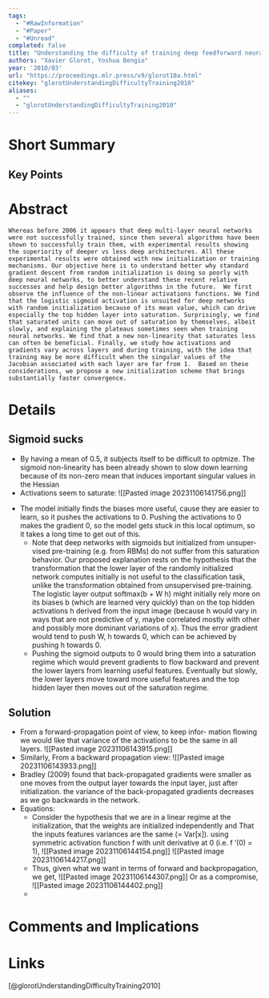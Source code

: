 ```yaml
---
tags:
  - "#RawInformation"
  - "#Paper"
  - "#Unread"
completed: false
title: "Understanding the difficulty of training deep feedforward neural networks"
authors: "Xavier Glorot, Yoshua Bengio"
year: '2010/03'
url: "https://proceedings.mlr.press/v9/glorot10a.html"
citekey: "glorotUnderstandingDifficultyTraining2010"
aliases:
  - ""
  - "glorotUnderstandingDifficultyTraining2010"
---
```


# Short Summary

## Key Points

# Abstract
```
Whereas before 2006 it appears that deep multi-layer neural networks were not successfully trained, since then several algorithms have been shown to successfully train them, with experimental results showing the superiority of deeper vs less deep architectures. All these experimental results were obtained with new initialization or training mechanisms. Our objective here is to understand better why standard gradient descent from random initialization is doing so poorly with deep neural networks, to better understand these recent relative successes and help design better algorithms in the future.  We first observe the influence of the non-linear activations functions. We find that the logistic sigmoid activation is unsuited for deep networks with random initialization because of its mean value, which can drive especially the top hidden layer into saturation. Surprisingly, we find that saturated units can move out of saturation by themselves, albeit slowly, and explaining the plateaus sometimes seen when training neural networks. We find that a new non-linearity that saturates less can often be beneficial. Finally, we study how activations and gradients vary across layers and during training, with the idea that training may be more difficult when the singular values of the Jacobian associated with each layer are far from 1.  Based on these considerations, we propose a new initialization scheme that brings substantially faster convergence.
```
# Details
## Sigmoid sucks
* By having a mean of 0.5, it subjects itself to be difficult to optmize. The sigmoid non-linearity has been already shown to slow down learning because of its non-zero mean that induces important singular values in the Hessian
* Activations seem to saturate:
  ![[Pasted image 20231106141756.png]]
- The model initially finds the biases more useful, cause they are easier to learn, so it pushes the activations to 0. Pushing the activations to 0 makes the gradient 0, so the model gets stuck in this local optimum, so it takes a long time to get out of this.
	- Note that deep networks with sigmoids but initialized from unsuper-vised pre-training (e.g. from RBMs) do not suffer from this saturation behavior. Our proposed explanation rests on the hypothesis that the transformation that the lower layer of the randomly initialized network computes initially is not useful to the classification task, unlike the transformation obtained from unsupervised pre-training. The logistic layer output softmax(b + W h) might initially rely more on its biases b (which are learned very quickly) than on the top hidden activations h derived from the input image (because h would vary in ways that are not predictive of y, maybe correlated mostly with other and possibly more dominant variations of x). Thus the error gradient would tend to push W, h towards 0, which can be achieved by pushing h towards 0.
	- Pushing the sigmoid outputs to 0 would bring them into a saturation regime which would prevent gradients to flow backward and prevent the lower layers from learning useful features. Eventually but slowly, the lower layers move toward more useful features and the top hidden layer then moves out of the saturation regime.
## Solution
- From a forward-propagation point of view, to keep infor- mation flowing we would like that variance of the activations to be the same in all layers.
  ![[Pasted image 20231106143915.png]]
- Similarly, From a backward propagation view:
![[Pasted image 20231106143933.png]]
- Bradley (2009) found that back-propagated gradients were smaller as one moves from the output layer towards the input layer, just after initialization. the variance of the back-propagated gradients decreases as we go backwards in the network.
- Equations: 
	- Consider the hypothesis that we are in a linear regime at the initialization, that the weights are initialized independently and That the inputs features variances are the same (= Var\[x\]). using symmetric activation function f with unit derivative at 0 (i.e. f ′(0) = 1),
![[Pasted image 20231106144154.png]]
![[Pasted image 20231106144217.png]]
	- Thus, given what we want in terms of forward and backpropagation, we get,
![[Pasted image 20231106144307.png]]
Or as a compromise,
![[Pasted image 20231106144402.png]]
	- 



# Comments and Implications

# Links
[@glorotUnderstandingDifficultyTraining2010]